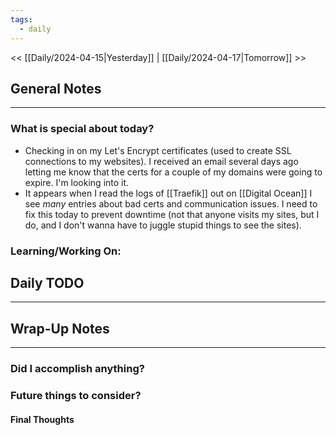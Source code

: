 ```yaml
---
tags:
  - daily
---
```

<< [[Daily/2024-04-15|Yesterday]] |  [[Daily/2024-04-17|Tomorrow]] >>

## General Notes
---
### What is special about today?
- Checking in on my Let's Encrypt certificates (used to create SSL connections to my websites).  I received an email several days ago letting me know that the certs for a couple of my domains were going to expire.  I'm looking into it.
- It appears when I read the logs of [[Traefik]] out on [[Digital Ocean]] I see _many_ entries about bad certs and communication issues.  I need to fix this today to prevent downtime (not that anyone visits my sites, but I do, and I don't wanna have to juggle stupid things to see the sites).

### Learning/Working On:



## Daily TODO
---




## Wrap-Up Notes
---
### Did I accomplish anything?
### Future things to consider?
#### Final Thoughts

